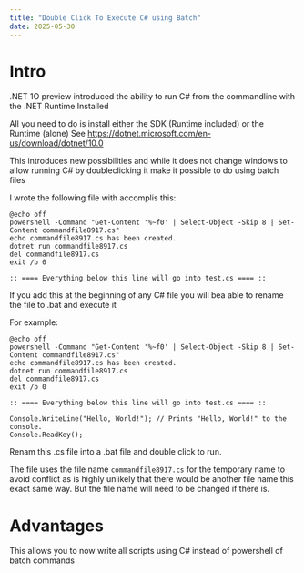 ```yaml
---
title: "Double Click To Execute C# using Batch"
date: 2025-05-30
---
```


# Intro
.NET 1O preview introduced the ability to run C# from the commandline with the .NET Runtime Installed

All you need to do is install either the SDK (Runtime included) or the Runtime (alone)
See https://dotnet.microsoft.com/en-us/download/dotnet/10.0

This introduces new possibilities and while it does not change windows to allow running C# by doubleclicking it make it possible to do using batch files

I wrote the following file with accomplis this:
```
@echo off
powershell -Command "Get-Content '%~f0' | Select-Object -Skip 8 | Set-Content commandfile8917.cs"
echo commandfile8917.cs has been created.
dotnet run commandfile8917.cs
del commandfile8917.cs
exit /b 0  

:: ==== Everything below this line will go into test.cs ==== ::
```

If you add this at the beginning of any C# file you will bea able to rename the file to .bat and execute it 

For example:

```
@echo off
powershell -Command "Get-Content '%~f0' | Select-Object -Skip 8 | Set-Content commandfile8917.cs"
echo commandfile8917.cs has been created.
dotnet run commandfile8917.cs
del commandfile8917.cs
exit /b 0  

:: ==== Everything below this line will go into test.cs ==== ::

Console.WriteLine("Hello, World!"); // Prints "Hello, World!" to the console.
Console.ReadKey();
```

Renam this .cs file into a .bat file and double click to run.

The file uses the file name ``commandfile8917.cs`` for the temporary name to avoid conflict as is highly unlikely that there would be another file name this exact same way. But the file name will need to be changed if there is.

# Advantages
This allows you to now write all scripts using C# instead of powershell of batch commands
